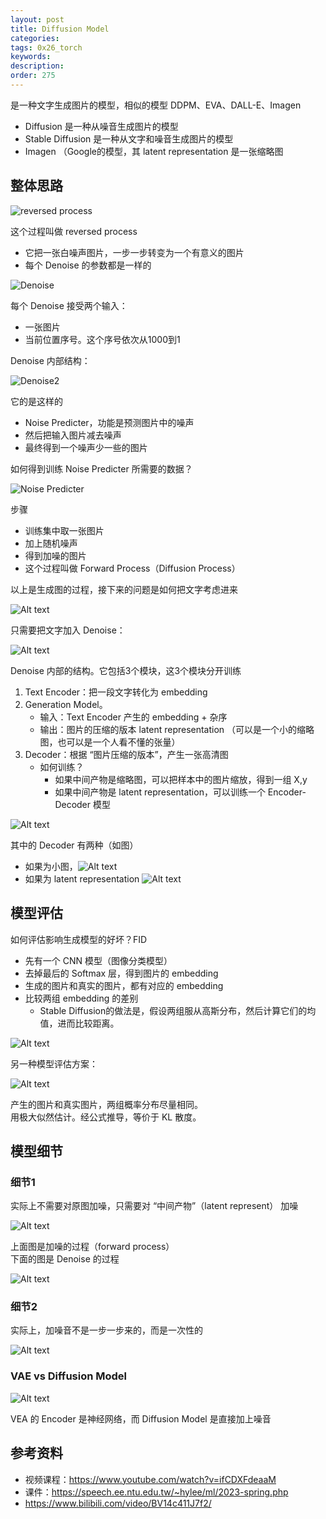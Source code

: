 ```yaml
---
layout: post
title: Diffusion Model
categories:
tags: 0x26_torch
keywords:
description:
order: 275
---
```



是一种文字生成图片的模型，相似的模型 DDPM、EVA、DALL-E、Imagen
- Diffusion 是一种从噪音生成图片的模型
- Stable Diffusion 是一种从文字和噪音生成图片的模型
- Imagen （Google的模型，其 latent representation 是一张缩略图

## 整体思路

![reversed process](/pictures_for_blog/nn/diffusion/1.jpg)


这个过程叫做 reversed process
- 它把一张白噪声图片，一步一步转变为一个有意义的图片
- 每个 Denoise 的参数都是一样的

![Denoise](/pictures_for_blog/nn/diffusion/2.jpg)

每个 Denoise 接受两个输入：
- 一张图片
- 当前位置序号。这个序号依次从1000到1

Denoise 内部结构：

![Denoise2](/pictures_for_blog/nn/diffusion/3.jpg)

它的是这样的
- Noise Predicter，功能是预测图片中的噪声
- 然后把输入图片减去噪声
- 最终得到一个噪声少一些的图片

如何得到训练 Noise Predicter 所需要的数据？

![Noise Predicter](/pictures_for_blog/nn/diffusion/4.jpg)

步骤
- 训练集中取一张图片
- 加上随机噪声
- 得到加噪的图片
- 这个过程叫做 Forward Process（Diffusion Process）

以上是生成图的过程，接下来的问题是如何把文字考虑进来


![Alt text](/pictures_for_blog/nn/diffusion/5.jpg)

只需要把文字加入 Denoise：

![Alt text](/pictures_for_blog/nn/diffusion/6.jpg)

Denoise 内部的结构。它包括3个模块，这3个模块分开训练
1. Text Encoder：把一段文字转化为 embedding
2. Generation Model。
    - 输入：Text Encoder 产生的 embedding + 杂序
    - 输出：图片的压缩的版本 latent representation （可以是一个小的缩略图，也可以是一个人看不懂的张量）
3. Decoder：根据 “图片压缩的版本”，产生一张高清图
    - 如何训练？
        - 如果中间产物是缩略图，可以把样本中的图片缩放，得到一组 X,y 
        - 如果中间产物是 latent representation，可以训练一个 Encoder-Decoder 模型





![Alt text](/pictures_for_blog/nn/diffusion/7.jpg)

其中的 Decoder 有两种（如图）

- 如果为小图，![Alt text](/pictures_for_blog/nn/diffusion/10.jpg)
- 如果为 latent representation ![Alt text](/pictures_for_blog/nn/diffusion/11.jpg)





## 模型评估

如何评估影响生成模型的好坏？FID
- 先有一个 CNN 模型（图像分类模型）
- 去掉最后的 Softmax 层，得到图片的 embedding
- 生成的图片和真实的图片，都有对应的 embedding
- 比较两组 embedding 的差别
    - Stable Diffusion的做法是，假设两组服从高斯分布，然后计算它们的均值，进而比较距离。


![Alt text](/pictures_for_blog/nn/diffusion/9.jpg)


另一种模型评估方案：

![Alt text](/pictures_for_blog/nn/diffusion/8.jpg)

产生的图片和真实图片，两组概率分布尽量相同。  
用极大似然估计。经公式推导，等价于 KL 散度。








## 模型细节

### 细节1

实际上不需要对原图加噪，只需要对 “中间产物”（latent represent） 加噪

![Alt text](/pictures_for_blog/nn/diffusion/12.jpg)

上面图是加噪的过程（forward process）  
下面的图是 Denoise 的过程


![Alt text](/pictures_for_blog/nn/diffusion/13.jpg)

### 细节2


实际上，加噪音不是一步一步来的，而是一次性的

![Alt text](/pictures_for_blog/nn/diffusion/14.jpg)



### VAE vs Diffusion Model

![Alt text](/pictures_for_blog/nn/diffusion/15.jpg)


VEA 的 Encoder 是神经网络，而 Diffusion Model 是直接加上噪音 





## 参考资料


- 视频课程：https://www.youtube.com/watch?v=ifCDXFdeaaM
- 课件：https://speech.ee.ntu.edu.tw/~hylee/ml/2023-spring.php
- https://www.bilibili.com/video/BV14c411J7f2/